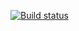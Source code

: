 [![Build status](https://ci.appveyor.com/api/projects/status/github/BizTalkComponents/HttpDisassembler?branch=master)](https://ci.appveyor.com/api/projects/status/github/BizTalkComponents/HttpDisassembler/branch/master)

